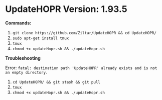 
# UpdateHOPR Version: 1.93.5

**Commands:**

1. `git clone https://github.com/Ziltar/UpdateHOPR && cd UpdateHOPR/`
2. `sudo apt-get install tmux`
3. `tmux` 
4. `chmod +x updateHopr.sh && ./updateHopr.sh`

**Troubleshooting**

Error: `fatal: destination path 'UpdateHOPR' already exists and is not an empty directory.`
1. `cd UpdateHOPR/ && git stash && git pull`
2. `tmux` 
3. `chmod +x updateHopr.sh && ./updateHopr.sh`



